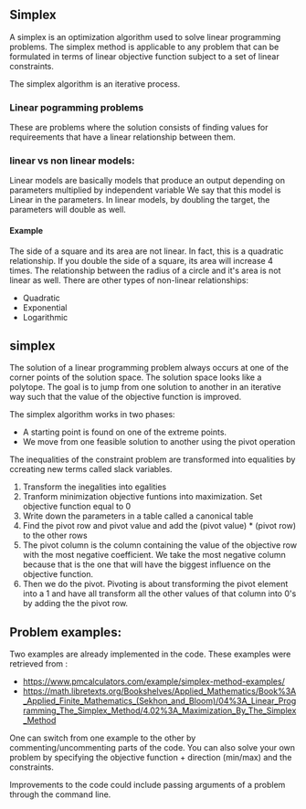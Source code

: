 ## Simplex

A simplex is an optimization algorithm used to solve linear programming problems.
The simplex method is applicable to any problem that can be formulated in terms of linear objective function subject to a set of linear constraints.

The simplex algorithm is an iterative process.

### Linear pogramming problems
These are problems where the solution consists of finding values for requireements that have a linear relationship between them.

### linear vs non linear models:
Linear models are basically models that produce an output depending on parameters multiplied by independent variable
We say that this model is Linear in the parameters.
In linear models, by doubling the target, the parameters will double as well.
#### Example
The side of a square and its area are not linear. In fact, this is a quadratic relationship. If
you double the side of a square, its area will increase 4 times.
The relationship between the radius of a circle and it's area is not linear as well.
There are other types of non-linear relationships:
- Quadratic
- Exponential
- Logarithmic

## simplex
The solution of a linear programming problem always occurs at one of the corner points of the solution space.
The solution space looks like a polytope. 
The goal is to jump from one solution to another in an iterative way such that the value of the objective function is improved.

The simplex algorithm works in two phases:
- A starting point is found on one of the extreme points.
- We move from one feasible solution to another using the pivot operation

The inequalities of the constraint problem are transformed into	equalities by ccreating new terms called slack variables.

1. Transform the inegalities into egalities
2. Tranform minimization objective funtions into maximization. Set objective function equal to 0
3. Write down the parameters in a table called a canonical table
4. Find the pivot row and pivot value and add the (pivot value) * (pivot row) to the other rows
5. The pivot column is the column containing the value of the objective row with the most negative coefficient. We take the most negative column because that is the one that will have the biggest influence on the objective function.
6. Then we do the pivot. Pivoting is about transforming the pivot element into a 1 and have all transform all the other values of that column into 0's by adding the the pivot row.

## Problem examples:
Two examples are already implemented in the code. 
These examples were retrieved from :
- https://www.pmcalculators.com/example/simplex-method-examples/ 
- https://math.libretexts.org/Bookshelves/Applied_Mathematics/Book%3A_Applied_Finite_Mathematics_(Sekhon_and_Bloom)/04%3A_Linear_Programming_The_Simplex_Method/4.02%3A_Maximization_By_The_Simplex_Method

One can switch from one example to the other by commenting/uncommenting parts of the code. You can also solve your own problem by specifying the objective function + direction (min/max) and the constraints.

Improvements to the code could include passing arguments of a problem through the command line.

